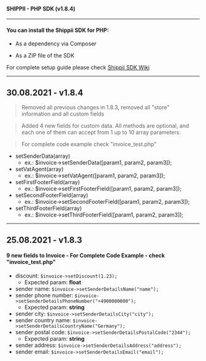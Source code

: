 #### SHIPPII - PHP SDK (v1.8.4)

---
#### You can install the Shippii SDK for PHP:

+ As a dependency via Composer

+ As a ZIP file of the SDK

For complete setup guide please check [Shippii SDK Wiki](https://gitlab.vconnect.systems/shippii-public/sdk/-/wikis/home)

---
## 30.08.2021 - v1.8.4
> Removed all previous changes in 1.8.3, removed all "store" information and all custom fields

> Added 4 new fields for custom data. All methods are optional, and each one of them can accept from 1 up to 10 array parameters.

> For complete code example check "invoice_test.php"
-  setSenderData(array)
    - ex.: $invoice->setSenderData([param1, param2, param3]);
- setVatAgent(array)
    - ex.: $invoice->setVatAgent([param1, param2, param3]);
- setFirstFooterField(array)
    - ex.: $invoice->setFirstFooterField([param1, param2, param3]);
- setSecondFooterField(array)
    - ex.: $invoice->setSecondFooterField([param1, param2, param3]);
- setThirdFooterField(array)
    - ex.: $invoice->setThirdFooterField([param1, param2, param3]);
---
## 25.08.2021 - v1.8.3
#### 9 new fields to Invoice - For Complete Code Example - check "invoice_test.php"
- discount: `$invoice->setDiscount(1.23);`
    - Expected param: **float**
- sender name: `$invoice->setSenderDetailsName("name");`
- sender phone number: `$invoice->setSenderDetailsPhoneNumber("+4900000000");`
    - Expected param: **string**
- sender city: `$invoice->setSenderDetailsCity("city");`
- sender country name: `$invoice->setSenderDetailsCountryName("Germany");`
- sender postal code: `$invoice->setSenderDetailsPostalCode("2344");`
    - Expected param: **string**
- sender address: `$invoice->setSenderDetailsAddress("address");`
- sender email: `$invoice->setSenderDetailsEmail("email");`